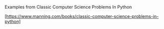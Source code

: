  Examples from Classic Computer Science Problems In Python
 
 [https://www.manning.com/books/classic-computer-science-problems-in-python]
